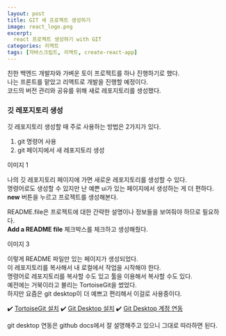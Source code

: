 ```yaml
---
layout: post
title: GIT 새 프로젝트 생성하기
image: react_logo.png
excerpt: 
  react 프로젝트 생성하기 with GIT
categories: 리액트
tags: [자바스크립트, 리액트, create-react-app]
---
```


친한 백엔드 개발자와 가벼운 토이 프로젝트를 하나 진행하기로 했다.  
나는 프론트를 맡았고 리액트로 개발을 진행할 예정이다.  
코드의 버전 관리와 공유를 위해 새로 레포지토리를 생성했다.  

### 깃 레포지토리 생성

깃 레포지토리 생성할 때 주로 사용하는 방법은 2가지가 있다.  
1. git 명령어 사용
2. git 페이지에서 새 레포지토리 생성

이미지 1

나의 깃 레포지토리 페이지에 가면 새로운 레포지토리를 생성할 수 있다.  
명령어로도 생성할 수 있지만 난 예쁜 ui가 있는 페이지에서 생성하는 게 더 편하다.  
**new** 버튼을 누르고 프로젝트를 생성해본다.

README.file은 프로젝트에 대한 간략한 설명이나 정보들을 보여줘야 하므로 필요하다.  
**Add a README file** 체크박스를 체크하고 생성해줬다.  

이미지 3

이렇게 README 파일만 있는 페이지가 생성되었다.  
이 레포지토리를 복사해서 내 로컬에서 작업을 시작해야 한다.  
명령어로 레포지토리를 복사할 수도 있고 툴을 이용해서 복사할 수도 있다.  
예전에는 거북이라고 불리는 TortoiseGit을 썼었다.  
하지만 요즘은 git desktop이 더 예쁘고 편리해서 이걸로 사용중이다.

✔️ [TortoiseGit 설치](https://tortoisegit.org/download/)
✔️ [Git Desktop 설치](https://docs.github.com/ko/desktop/installing-and-configuring-github-desktop/installing-and-authenticating-to-github-desktop/installing-github-desktop)
✔️ [Git Desktop 계정 연동](https://docs.github.com/ko/desktop/installing-and-configuring-github-desktop/installing-and-authenticating-to-github-desktop/authenticating-to-github-in-github-desktop)

git desktop 연동은 github docs에서 잘 설명해주고 있으니 그대로 따라하면 된다.
